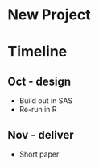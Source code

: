# New Project

# Timeline
## Oct - design
+ Build out in SAS
+ Re-run in R
## Nov - deliver
+ Short paper
